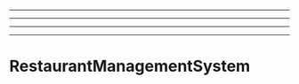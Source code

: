 ------------------------------------------------------------------------------------------
----------------------------------------------------------------------------------------------------
----------------------------------------------------------------------------------------------------
----------------------------------------------------------------------------------------------------
# RestaurantManagementSystem
